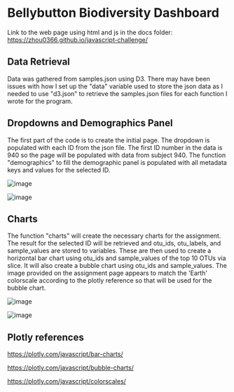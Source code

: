 # Bellybutton Biodiversity Dashboard

Link to the web page using html and js in the docs folder: https://zhou0366.github.io/javascript-challenge/

## Data Retrieval

Data was gathered from samples.json using D3. There may have been issues with how I set up the "data" variable used to store the json data as I needed to use "d3.json" to retrieve the samples.json files for each function I wrote for the program.

## Dropdowns and Demographics Panel

The first part of the code is to create the initial page. The dropdown is populated with each ID from the json file. The first ID number in the data is 940 so the page will be populated with data from subject 940. The function "demographics" to fill the demographic panel is populated with all metadata keys and values for the selected ID.

![image](https://github.com/zhou0366/javascript-challenge/assets/22827830/ff7022a7-5930-4fe6-a764-6f91ae59fe03)

![image](https://github.com/zhou0366/javascript-challenge/assets/22827830/f26cc7ce-45df-448e-b0bb-c590be87eef5)

## Charts

The function "charts" will create the necessary charts for the assignment. The result for the selected ID will be retrieved and otu_ids, otu_labels, and sample_values are stored to variables. These are then used to create a horizontal bar chart using otu_ids and sample_values of the top 10 OTUs via slice. It will also create a bubble chart using otu_ids and sample_values. The image provided on the assignment page appears to match the 'Earth' colorscale according to the plotly reference so that will be used for the bubble chart.

![image](https://github.com/zhou0366/javascript-challenge/assets/22827830/b5ac7745-d011-49d8-b2fc-a17c9b1899b4)

![image](https://github.com/zhou0366/javascript-challenge/assets/22827830/da0f45a3-f59b-4b43-8e2e-b96952b4e070)

## Plotly references

https://plotly.com/javascript/bar-charts/

https://plotly.com/javascript/bubble-charts/

https://plotly.com/javascript/colorscales/

